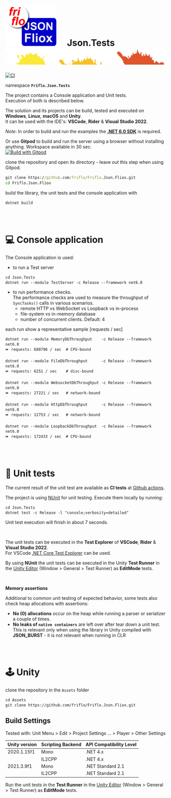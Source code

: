 

# [![JSON Fliox](../docs/images/Json-Fliox.svg)](https://github.com/friflo/Friflo.Json.Fliox)     **Json.Tests** ![SPLASH](../docs/images/paint-splatter.svg)

[![CI](https://github.com/friflo/Friflo.Json.Fliox/workflows/CI/badge.svg)](https://github.com/friflo/Friflo.Json.Fliox/actions/workflows/dotnet.yml) 

namespace **`Friflo.Json.Tests`**

The project contains a Console application and Unit tests.  
Execution of both is described below.  

The solution and its projects can be build, tested and executed on **Windows**, **Linux**, **macOS** and **Unity**.  
It can be used with the IDE's: **VSCode**, **Rider** & **Visual Studio 2022**.

*Note*: In order to build and run the examples the [**.NET 6.0 SDK**](https://dotnet.microsoft.com/en-us/download) is required.

Or use **Gitpod** to build and run the server using a browser without installing anything.  Workspace available in 30 sec.  
<a href="https://gitpod.io/#https://github.com/friflo/Friflo.Json.Fliox">
  <img
    src="https://img.shields.io/badge/Build%20with-Gitpod-908a85?logo=gitpod"
    alt="Build with Gitpod"
  />
</a>

clone the repository and open its directory - leave out this step when using Gitpod.
```cmd
git clone https://github.com/friflo/Friflo.Json.Fliox.git
cd Friflo.Json.Fliox
```

build the library, the unit tests and the console application with
```cmd
dotnet build
```

<br/><br/>

# 💻 Console application

The Console application is used:

- to run a Test server
```
cd Json.Tests
dotnet run --module TestServer -c Release --framework net6.0
```
- to run performance checks.  
  The performance checks are used to measure the throughput of `SyncTasks()` calls in various scenarios.  
  - remote HTTP vs WebSocket vs Loopback vs in-process 
  - file-system vs in-memory database
  - number of concurrent clients. Default: 4

each run show a representative sample [requests / sec]
```
dotnet run --module MemoryDbThroughput    -c Release --framework net6.0
⏩ requests: 680796 / sec  # CPU-bound

dotnet run --module FileDbThroughput      -c Release --framework net6.0
⏩ requests: 6251 / sec    # disc-bound

dotnet run --module WebsocketDbThroughput -c Release --framework net6.0
⏩ requests: 27221 / sec   # network-bound

dotnet run --module HttpDbThroughput      -c Release --framework net6.0
⏩ requests: 12753 / sec   # network-bound

dotnet run --module LoopbackDbThroughput  -c Release --framework net6.0
⏩ requests: 172433 / sec  # CPU-bound
```

<br/><br/>

# 🧪 Unit tests

The current result of the unit test are available as **CI tests** at
[Github actions](https://github.com/friflo/Friflo.Json.Fliox/actions).

The project is using [NUnit](https://nunit.org/) for unit testing. Execute them locally by running:
```
cd Json.Tests
dotnet test -c Release -l "console;verbosity=detailed"
```
Unit test execution will finish in about 7 seconds.

<br/>

The unit tests can be executed in the **Test Explorer** of **VSCode**, **Rider** & **Visual Studio 2022**.  
For VSCode [.NET Core Test Explorer](https://marketplace.visualstudio.com/items?itemName=formulahendry.dotnet-test-explorer) can be used.

By using **NUnit** the unit tests can be executed in the Unity **Test Runner** in the [Unity Editor](https://unity.com/)
(Window > General > Test Runner) as **EditMode** tests.

<br/>

**Memory assertions**

Additional to common unit testing of expected behavior, some tests also check heap allocations with assertions:
- **No (0) allocations** occur on the heap while running a parser or serializer a couple of times.
- **No leaks of `native containers`** are left over after tear down a unit test.  
  This is relevant only when using the library in Unity compiled with **JSON_BURST** - it is not relevant when running in CLR

<br/><br/>

# 🕹️ Unity

clone the repository in the `Assets` folder
```
cd Assets
git clone https://github.com/friflo/Friflo.Json.Fliox.git
```

## Build Settings
Tested with: Unit Menu > Edit > Project Settings ... > Player > Other Settings

|  Unity version  |  Scripting Backend  |  API Compatibility Level  |
| --------------- | ------------------- | ------------------------- |
|  2020.1.15f1    |  Mono               | .NET 4.x                  |
|                 |  IL2CPP             | .NET 4.x                  |
|  2021.3.9f1     |  Mono               | .NET Standard 2.1         |
|                 |  IL2CPP             | .NET Standard 2.1         |


Run the unit tests in the **Test Runner** in the [Unity Editor](https://unity.com/)
(Window > General > Test Runner) as **EditMode** tests.
